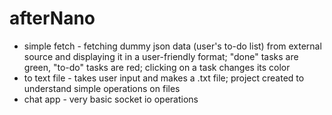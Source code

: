 # afterNano

-   simple fetch - fetching dummy json data (user's to-do list) from external source and displaying it in a user-friendly format; "done" tasks are green, "to-do" tasks are red; clicking on a task changes its color
-   to text file - takes user input and makes a .txt file; project created to understand simple operations on files
-   chat app - very basic socket io operations
